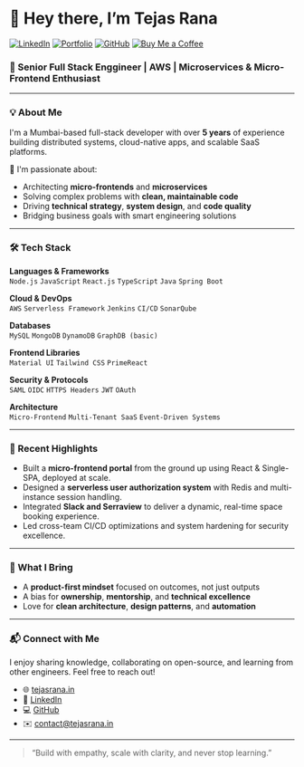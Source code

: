 # 👋 Hey there, I’m Tejas Rana

[![LinkedIn](https://img.shields.io/badge/LinkedIn-tejasrana3898-blue?logo=linkedin)](https://www.linkedin.com/in/tejasrana3898/)
[![Portfolio](https://img.shields.io/badge/Website-tejasrana.in-ff5722?style=flat&logo=firefox)](https://tejasrana.in)
[![GitHub](https://img.shields.io/badge/GitHub-Tony3898-black?logo=github)](https://github.com/Tony3898)
[![Buy Me a Coffee](https://img.shields.io/badge/Buy_me_a_coffee-FFDD00?style=flat&logo=buy-me-a-coffee&logoColor=black)](https://www.buymeacoffee.com/tony_3898)


### 🚀 Senior Full Stack Enggineer | AWS | Microservices & Micro-Frontend Enthusiast

---

### 💡 About Me

I'm a Mumbai-based full-stack developer with over **5 years** of experience building distributed systems, cloud-native apps, and scalable SaaS platforms.

🔧 I'm passionate about:
- Architecting **micro-frontends** and **microservices**
- Solving complex problems with **clean, maintainable code**
- Driving **technical strategy**, **system design**, and **code quality**
- Bridging business goals with smart engineering solutions

---

### 🛠️ Tech Stack

**Languages & Frameworks**  
`Node.js` `JavaScript` `React.js` `TypeScript` `Java` `Spring Boot`

**Cloud & DevOps**  
`AWS` `Serverless Framework` `Jenkins` `CI/CD` `SonarQube`

**Databases**  
`MySQL` `MongoDB` `DynamoDB` `GraphDB (basic)`

**Frontend Libraries**  
`Material UI` `Tailwind CSS` `PrimeReact`

**Security & Protocols**  
`SAML` `OIDC` `HTTPS Headers` `JWT` `OAuth`

**Architecture**  
`Micro-Frontend` `Multi-Tenant SaaS` `Event-Driven Systems`

---

### 🌟 Recent Highlights

- Built a **micro-frontend portal** from the ground up using React & Single-SPA, deployed at scale.
- Designed a **serverless user authorization system** with Redis and multi-instance session handling.
- Integrated **Slack and Serraview** to deliver a dynamic, real-time space booking experience.
- Led cross-team CI/CD optimizations and system hardening for security excellence.

---

### 🧠 What I Bring

- A **product-first mindset** focused on outcomes, not just outputs  
- A bias for **ownership**, **mentorship**, and **technical excellence**  
- Love for **clean architecture**, **design patterns**, and **automation**

---

### 📬 Connect with Me

I enjoy sharing knowledge, collaborating on open-source, and learning from other engineers. Feel free to reach out!

- 🌐 [tejasrana.in](https://tejasrana.in)
- 💼 [LinkedIn](https://www.linkedin.com/in/tejasrana3898/)
- 💻 [GitHub](https://github.com/Tony3898)
- ✉️ [contact@tejasrana.in](mailto:contact@tejasrana.in)

---

> “Build with empathy, scale with clarity, and never stop learning.”

